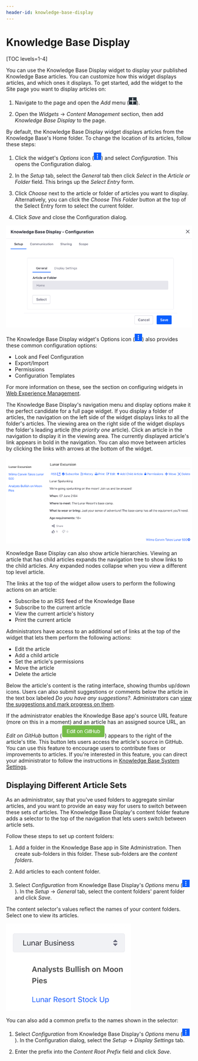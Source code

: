 ```yaml
---
header-id: knowledge-base-display
---
```


# Knowledge Base Display

[TOC levels=1-4]

You can use the Knowledge Base Display widget to display your published 
Knowledge Base articles. You can customize how this widget displays articles, 
and which ones it displays. To get started, add the widget to the Site page
you want to display articles on:

1.  Navigate to the page and open the *Add* menu 
    (![Add](../../../../images/icon-add-app.png)). 

2.  Open the *Widgets* &rarr; *Content Management* section, then add *Knowledge 
    Base Display* to the page. 

By default, the Knowledge Base Display widget displays articles from the
Knowledge Base's Home folder. To change the location of its articles, follow
these steps: 

1.  Click the widget's *Options* icon 
    (![Options](../../../../images/icon-app-options.png)) 
    and select *Configuration*. This opens the Configuration dialog. 

2.  In the *Setup* tab, select the *General* tab then click *Select* in the 
    *Article or Folder* field. This brings up the *Select Entry* form.

3.  Click *Choose* next to the article or folder of articles you want to 
    display. Alternatively, you can click the *Choose This Folder* button at the 
    top of the Select Entry form to select the current folder. 

4.  Click *Save* and close the Configuration dialog. 

![Figure 1: Select the article or folder of articles that the Knowledge Base Display widget displays.](../../../../images/kb-display-config-article.png)
 
The Knowledge Base Display widget's Options icon 
(![Options](../../../../images/icon-app-options.png)) 
also provides these common configuration options: 

-   Look and Feel Configuration 
-   Export/Import 
-   Permissions 
-   Configuration Templates 

For more information on these, see the section on configuring 
widgets in 
[Web Experience Management](/docs/7-2/user/-/knowledge_base/u/web-experience-management). 

The Knowledge Base Display's navigation menu and display options make it the 
perfect candidate for a full page widget. If you display a folder of articles, 
the navigation on the left side of the widget displays links to all the folder's 
articles. The viewing area on the right side of the widget displays the folder's 
leading article (the *priority one* article). Click an article in the navigation 
to display it in the viewing area. The currently displayed article's link 
appears in bold in the navigation. You can also move between articles by 
clicking the links with arrows at the bottom of the widget. 

![Figure 2: Knowledge Base Display's navigation and viewing provide a great reading experience.](../../../../images/kb-display.png)

Knowledge Base Display can also show article hierarchies. Viewing an article 
that has child articles expands the navigation tree to show links to the child 
articles. Any expanded nodes collapse when you view a different top level 
article.

The links at the top of the widget allow users to perform the following actions 
on an article: 

-   Subscribe to an RSS feed of the Knowledge Base
-   Subscribe to the current article
-   View the current article's history
-   Print the current article 

Administrators have access to an additional set of links at the top of the 
widget that lets them perform the following actions:

-   Edit the article
-   Add a child article
-   Set the article's permissions
-   Move the article
-   Delete the article

Below the article's content is the rating interface, showing thumbs up/down 
icons. Users can also submit suggestions or comments below the article in the 
text box labeled *Do you have any suggestions?*. Administrators can 
[view the suggestions and mark progress on them](/docs/7-2/user/-/knowledge_base/u/responding-to-knowledge-base-feedback). 

If the administrator enables the Knowledge Base app's source URL feature (more 
on this in a moment) and an article has an assigned source URL, an 
*Edit on GitHub* button 
(![GitHub](../../../../images/icon-edit-on-github.png)) 
appears to the right of the article's title. This button lets users access the 
article's source in GitHub. You can use this feature to encourage users to 
contribute fixes or improvements to articles. If you're interested in this 
feature, you can direct your administrator to follow the instructions in 
[Knowledge Base System Settings](/docs/7-2/user/-/knowledge_base/u/knowledge-base-system-settings). 

## Displaying Different Article Sets

As an administrator, say that you've used folders to aggregate similar articles,
and you want to provide an easy way for users to switch between these sets of
articles. The Knowledge Base Display's content folder feature adds a selector to 
the top of the navigation that lets users switch between article sets.
 
Follow these steps to set up content folders: 

1.  Add a folder in the Knowledge Base app in Site Administration. Then create 
    sub-folders in this folder. These sub-folders are the *content folders*. 

2.  Add articles to each content folder.

3.  Select *Configuration* from Knowledge Base Display's *Options* menu 
    (![Options](../../../../images/icon-app-options.png)). 
    In the *Setup* &rarr; *General* tab, select the content folders' parent 
    folder and click *Save*. 

The content selector's values reflect the names of your content folders. Select 
one to view its articles. 

![Figure 3: Knowledge Base Display's content folder feature lets users switch between different sets of articles.](../../../../images/kb-display-content-selector.png)

You can also add a common prefix to the names shown in the selector: 

1.  Select *Configuration* from Knowledge Base Display's *Options* menu 
    (![Options](../../../../images/icon-app-options.png)). 
    In the Configuration dialog, select the *Setup* &rarr; *Display Settings* 
    tab. 
 
2.  Enter the prefix into the *Content Root Prefix* field and click *Save*. 
